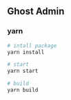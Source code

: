 ## Ghost Admin

### yarn

```bash
# intall package
yarn install

# start
yarn start

# build
yarn build
```
